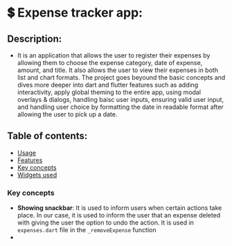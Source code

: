 # 💲 Expense tracker app:
## Description:
- It is an application that allows the user to register their expenses by allowing them to choose the expense category, date of expense, amount, and title. It also allows the user to view their expenses in both list and chart formats. The project goes beyound the basic concepts and dives more deeper into dart and flutter features such as adding interactivity, apply global theming to the entire app, using modal overlays & dialogs, handling baisc user inputs, ensuring valid user input, and handling user choice by formatting the date in readable format after allowing the user to pick up a date.

## Table of contents:
- [Usage](#usage)
- [Features](#features)
- [Key concepts](#key-concepts)
- [Widgets used](#widgets-used)

### Key concepts
- **Showing snackbar**: It is used to inform users when certain actions take place. In our case, it is used to inform the user that an expense deleted with giving the user the option to undo the action. It is used in `expenses.dart` file in the `_removeExpense` function 
- 
